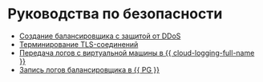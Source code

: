 # Руководства по безопасности

* [Создание балансировщика с защитой от DDoS](alb-with-ddos-protection.md)
* [Терминирование TLS-соединений](tls-termination/index.md)
* [Передача логов с виртуальной машины в {{ cloud-logging-full-name }}](vm-fluent-bit-logging.md)
* [Запись логов балансировщика в {{ PG }}](logging.md)